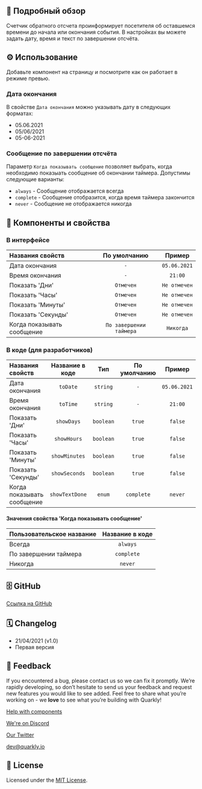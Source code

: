 ## 📖 Подробный обзор

Счетчик обратного отсчета проинформирует посетителя об оставшемся времени до начала или окончания события.
В настройках вы можете задать дату, время и текст по завершении отсчёта.

## ⚙️ Использование

Добавьте компонент на страницу и посмотрите как он работает в режиме превью.

### Дата окончания

В свойстве `Дата окончания` можно указывать дату в следующих форматах:

-   05.06.2021
-   05/06/2021
-   05-06-2021

### Сообщение по завершении отсчёта

Параметр `Когда показывать сообщение` позволяет выбрать, когда необходимо показыать сообщение об окончании таймера.
Допустимы следующие варианты:

-   `always` - Сообщение отображается всегда
-   `complete` - Сообщение отобразится, когда время таймера закончится
-   `never` - Сообщение не отображается никогда

## 🧩 Компоненты и свойства

### В интерфейсе

| Названия свойств           |      По умолчанию       |    Пример    |
| :------------------------- | :---------------------: | :----------: |
| Дата окончания             |           `-`           | `05.06.2021` |
| Время окончания            |           `-`           |   `21:00`    |
| Показать 'Дни'             |        `Отмечен`        | `Не отмечен` |
| Показать 'Часы'            |        `Отмечен`        | `Не отмечен` |
| Показать 'Минуты'          |        `Отмечен`        | `Не отмечен` |
| Показать 'Секунды'         |        `Отмечен`        | `Не отмечен` |
| Когда показывать сообщение | `По завершении таймера` |  `Никогда`   |

### В коде (для разработчиков)

| Названия свойств           | Название в коде |    Тип    | По умолчанию |    Пример    |
| :------------------------- | :-------------: | :-------: | :----------: | :----------: |
| Дата окончания             |    `toDate`     | `string`  |     `-`      | `05.06.2021` |
| Время окончания            |    `toTime`     | `string`  |     `-`      |   `21:00`    |
| Показать 'Дни'             |   `showDays`    | `boolean` |    `true`    |   `false`    |
| Показать 'Часы'            |   `showHours`   | `boolean` |    `true`    |   `false`    |
| Показать 'Минуты'          |  `showMinutes`  | `boolean` |    `true`    |   `false`    |
| Показать 'Секунды'         |  `showSeconds`  | `boolean` |    `true`    |   `false`    |
| Когда показывать сообщение | `showTextDone`  |  `enum`   |  `complete`  |   `never`    |

#### Значения свойства 'Когда показывать сообщение'

| Пользовательское название | Название в коде |
| :------------------------ | :-------------: |
| Всегда                    |    `always`     |
| По завершении таймера     |   `complete`    |
| Никогда                   |     `never`     |

## 🗄 GitHub

[Ссылка на GitHub](https://github.com/quarkly/community-kit/blob/master/src/Timer.js)

## 🗓 Changelog

-   21/04/2021 (v1.0)
-   Первая версия

## 📮 Feedback

If you encountered a bug, please contact us so we can fix it promptly. We’re rapidly developing, so don’t hesitate to send us your feedback and request new features you would like to see added. Feel free to share what you’re working on - we **love** to see what you’re building with Quarkly!

[Help with components](https://community.quarkly.io/c/requests/11)

[We're on Discord](https://discord.gg/f9KhSMGX)

[Our Twitter](https://twitter.com/quarklyapp)

[dev@quarkly.io](mailto:dev@quarkly.io)

## 📝 License

Licensed under the [MIT License](https://raw.githubusercontent.com/quarkly/community-kit/master/LICENSE).
